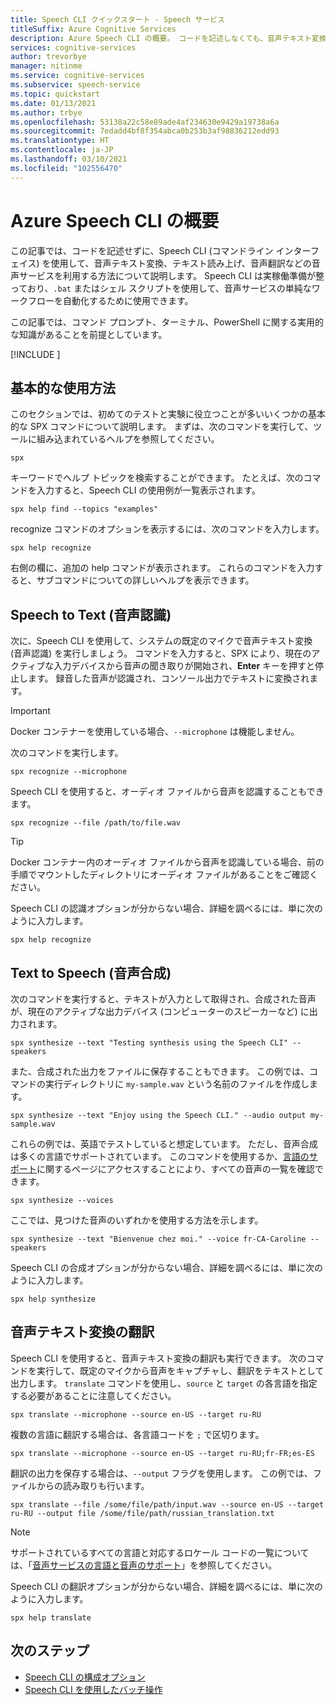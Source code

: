 ```yaml
---
title: Speech CLI クイックスタート - Speech サービス
titleSuffix: Azure Cognitive Services
description: Azure Speech CLI の概要。 コードを記述しなくても、音声テキスト変換、テキスト読み上げ、音声翻訳などの音声サービスを操作できます。
services: cognitive-services
author: trevorbye
manager: nitinme
ms.service: cognitive-services
ms.subservice: speech-service
ms.topic: quickstart
ms.date: 01/13/2021
ms.author: trbye
ms.openlocfilehash: 53138a22c58e89ade4af234630e9429a19738a6a
ms.sourcegitcommit: 7edadd4bf8f354abca0b253b3af98836212edd93
ms.translationtype: HT
ms.contentlocale: ja-JP
ms.lasthandoff: 03/10/2021
ms.locfileid: "102556470"
---
```

# <a name="get-started-with-the-azure-speech-cli"></a>Azure Speech CLI の概要

この記事では、コードを記述せずに、Speech CLI (コマンドライン インターフェイス) を使用して、音声テキスト変換、テキスト読み上げ、音声翻訳などの音声サービスを利用する方法について説明します。 Speech CLI は実稼働準備が整っており、`.bat` またはシェル スクリプトを使用して、音声サービスの単純なワークフローを自動化するために使用できます。

この記事では、コマンド プロンプト、ターミナル、PowerShell に関する実用的な知識があることを前提としています。

[!INCLUDE [](includes/spx-setup.md)]

## <a name="basic-usage"></a>基本的な使用方法

このセクションでは、初めてのテストと実験に役立つことが多いいくつかの基本的な SPX コマンドについて説明します。 まずは、次のコマンドを実行して、ツールに組み込まれているヘルプを参照してください。

```console
spx
```

キーワードでヘルプ トピックを検索することができます。 たとえば、次のコマンドを入力すると、Speech CLI の使用例が一覧表示されます。

```console
spx help find --topics "examples"
```

recognize コマンドのオプションを表示するには、次のコマンドを入力します。

```console
spx help recognize
```

右側の欄に、追加の help コマンドが表示されます。 これらのコマンドを入力すると、サブコマンドについての詳しいヘルプを表示できます。

## <a name="speech-to-text-speech-recognition"></a>Speech to Text (音声認識)

次に、Speech CLI を使用して、システムの既定のマイクで音声テキスト変換 (音声認識) を実行しましょう。 コマンドを入力すると、SPX により、現在のアクティブな入力デバイスから音声の聞き取りが開始され、**Enter** キーを押すと停止します。 録音した音声が認識され、コンソール出力でテキストに変換されます。

>[!IMPORTANT]
> Docker コンテナーを使用している場合、`--microphone` は機能しません。

次のコマンドを実行します。

```console
spx recognize --microphone
```

Speech CLI を使用すると、オーディオ ファイルから音声を認識することもできます。

```console
spx recognize --file /path/to/file.wav
```

> [!TIP]
> Docker コンテナー内のオーディオ ファイルから音声を認識している場合、前の手順でマウントしたディレクトリにオーディオ ファイルがあることをご確認ください。

Speech CLI の認識オプションが分からない場合、詳細を調べるには、単に次のように入力します。

```console
spx help recognize
```

## <a name="text-to-speech-speech-synthesis"></a>Text to Speech (音声合成)

次のコマンドを実行すると、テキストが入力として取得され、合成された音声が、現在のアクティブな出力デバイス (コンピューターのスピーカーなど) に出力されます。

```console
spx synthesize --text "Testing synthesis using the Speech CLI" --speakers
```

また、合成された出力をファイルに保存することもできます。 この例では、コマンドの実行ディレクトリに `my-sample.wav` という名前のファイルを作成します。

```console
spx synthesize --text "Enjoy using the Speech CLI." --audio output my-sample.wav
```

これらの例では、英語でテストしていると想定しています。 ただし、音声合成は多くの言語でサポートされています。 このコマンドを使用するか、[言語のサポート](./language-support.md)に関するページにアクセスすることにより、すべての音声の一覧を確認できます。

```console
spx synthesize --voices
```

ここでは、見つけた音声のいずれかを使用する方法を示します。

```console
spx synthesize --text "Bienvenue chez moi." --voice fr-CA-Caroline --speakers
```

Speech CLI の合成オプションが分からない場合、詳細を調べるには、単に次のように入力します。

```console
spx help synthesize
```

## <a name="speech-to-text-translation"></a>音声テキスト変換の翻訳

Speech CLI を使用すると、音声テキスト変換の翻訳も実行できます。 次のコマンドを実行して、既定のマイクから音声をキャプチャし、翻訳をテキストとして出力します。 `translate` コマンドを使用し、`source` と `target` の各言語を指定する必要があることに注意してください。

```console
spx translate --microphone --source en-US --target ru-RU
```

複数の言語に翻訳する場合は、各言語コードを `;` で区切ります。

```console
spx translate --microphone --source en-US --target ru-RU;fr-FR;es-ES
```

翻訳の出力を保存する場合は、`--output` フラグを使用します。 この例では、ファイルからの読み取りも行います。

```console
spx translate --file /some/file/path/input.wav --source en-US --target ru-RU --output file /some/file/path/russian_translation.txt
```

> [!NOTE]
> サポートされているすべての言語と対応するロケール コードの一覧については、「[音声サービスの言語と音声のサポート](language-support.md)」を参照してください。

Speech CLI の翻訳オプションが分からない場合、詳細を調べるには、単に次のように入力します。

```console
spx help translate
```

## <a name="next-steps"></a>次のステップ

* [Speech CLI の構成オプション](./spx-data-store-configuration.md)
* [Speech CLI を使用したバッチ操作](./spx-batch-operations.md)
